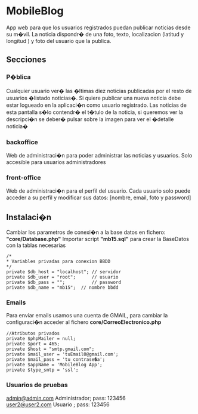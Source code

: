 # MobileBlog

App web para que los usuarios registrados puedan publicar noticias desde su m�vil.
La noticia dispondr� de una foto, texto, localizacion (latitud y longitud ) y foto del usuario que la publica.

<h2>Secciones</h2> 
<h3>P�blica</h3>
Cualquier usuario ver� las �ltimas diez noticias publicadas por el resto de usuarios �listado noticias�. Si quiere publicar una nueva noticia debe estar logueado en la aplicaci�n como usuario registrado.	 Las noticias de esta pantalla s�lo contendr� el t�tulo de la noticia, si queremos ver la descripci�n se deber� pulsar sobre la imagen para ver el �detalle noticia�
<h3>backoffice</h3>
Web de administraci�n para poder administrar las noticias y usuarios.
Solo accesible para usuarios administradores
<h3>front-office</h3>
Web de administraci�n para el perfil del usuario.
Cada usuario solo puede acceder a su perfil y modificar sus datos: [nombre, email, foto y password]



<h2>Instalaci�n</h2>

Cambiar los parametros de conexi�n a la base datos en fichero: <strong>"core/Database.php"</strong>
Importar script <strong>"mb15.sql"</strong> para crear la BaseDatos con la tablas necesarias 

	/* 
	* Variables privadas para conexion BBDD
	*/
	private $db_host = "localhost"; // servidor
	private $db_user = "root";      // usuario
	private $db_pass = "";          // password
	private $db_name = "mb15";	// nombre bbdd


<h3>Emails</h3>
Para enviar emails usamos una cuenta de GMAIL, para cambiar la configuraci�n acceder al fichero <strong>core/CorreoElectronico.php</strong>

	//Atributos privados
	private $phpMailer = null;
	private $port = 465;
	private $host = "smtp.gmail.com";
	private $mail_user = 'tuEmail0@gmail.com';
	private $mail_pass = 'tu contrase�a';
	private $appName = 'MobileBlog App';
	private $type_smtp = 'ssl';

<h3>Usuarios de pruebas</h3>

admin@admin.com	Administrador; pass: 123456		
user2@user2.com	Usuario      ; pass: 123456  

